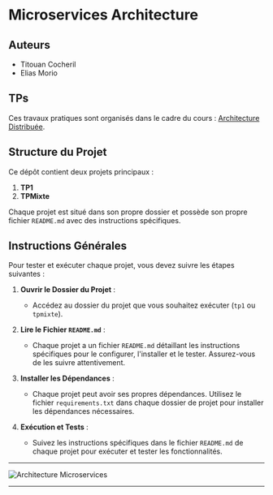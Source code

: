 # Microservices Architecture

## Auteurs
- Titouan Cocheril
- Elias Morio

## TPs
Ces travaux pratiques sont organisés dans le cadre du cours : [Architecture Distribuée](https://helene-coullon.fr/pages/ue-ad-23-24/).

## Structure du Projet

Ce dépôt contient deux projets principaux :

1. **TP1** 
2. **TPMixte** 

Chaque projet est situé dans son propre dossier et possède son propre fichier `README.md` avec des instructions spécifiques.

## Instructions Générales

Pour tester et exécuter chaque projet, vous devez suivre les étapes suivantes :

1. **Ouvrir le Dossier du Projet** :
   - Accédez au dossier du projet que vous souhaitez exécuter (`tp1` ou `tpmixte`).

2. **Lire le Fichier `README.md`** :
   - Chaque projet a un fichier `README.md` détaillant les instructions spécifiques pour le configurer, l'installer et le tester. Assurez-vous de les suivre attentivement.

3. **Installer les Dépendances** :
   - Chaque projet peut avoir ses propres dépendances. Utilisez le fichier `requirements.txt` dans chaque dossier de projet pour installer les dépendances nécessaires.

4. **Exécution et Tests** :
   - Suivez les instructions spécifiques dans le fichier `README.md` de chaque projet pour exécuter et tester les fonctionnalités.

---

![Architecture Microservices](https://i.imgur.com/Vn3OR61.png)

---
